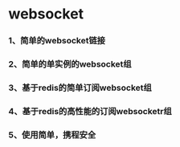 # websocket
### 1、简单的websocket链接
### 2、简单的单实例的websocket组
### 3、基于redis的简单订阅websocket组
### 4、基于redis的高性能的订阅websocketr组
### 5、使用简单，携程安全
